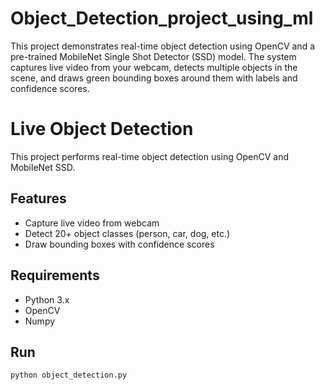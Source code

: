 # Object_Detection_project_using_ml
This project demonstrates real-time object detection using OpenCV and a pre-trained MobileNet Single Shot Detector (SSD) model. The system captures live video from your webcam, detects multiple objects in the scene, and draws green bounding boxes around them with labels and confidence scores.
# Live Object Detection

This project performs real-time object detection using OpenCV and MobileNet SSD. 

## Features
- Capture live video from webcam
- Detect 20+ object classes (person, car, dog, etc.)
- Draw bounding boxes with confidence scores

## Requirements
- Python 3.x
- OpenCV
- Numpy

## Run
```bash
python object_detection.py
